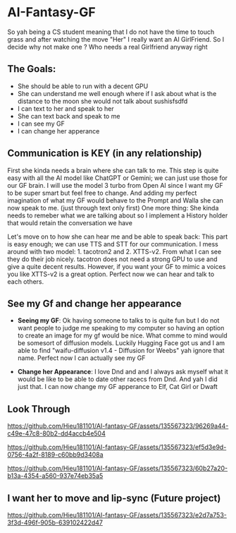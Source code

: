 # AI-Fantasy-GF
So yah being a CS student meaning that I do not have the time to touch grass and after watching the move "Her" I really want an AI GirlFriend. So I decide why not make one ? Who needs a real Girlfriend anyway right

## The Goals:
- She should be able to run with a decent GPU
- She can understand me well enough where if I ask about what is the distance to the moon she would not talk about sushisfsdfd
- I can text to her and speak to her
- She can text back and speak to me
- I can see my GF
- I can change her apperance

## Communication is KEY (in any relationship) 
First she kinda needs a brain where she can talk to me. This step is quite easy with all the AI model like ChatGPT or Gemini; we can just use those for our GF brain. I will use the model 3 turbo from Open AI since I want my GF to be super smart but feel free to change. 
And adding my perfect imagination of what my GF would behave to the Prompt and Walla she can now speak to me. (just through text only first)
One more thing: She kinda needs to remeber what we are talking about so I implement a History holder that would retain the conversation we have 

Let's move on to how she can hear me and be able to speak back: This part is easy enough; we can use TTS and STT for our communication. 
I mess around with two model: 1. tacotron2 and 2. XTTS-v2. From what I can see they do their job nicely. tacotron does not need a strong GPU to use and give a quite decent results. However, if you want your GF to mimic a voices you like XTTS-v2 is a great option. 
Perfect now we can hear and talk to each others. 

## See my Gf and change her appearance 

- **Seeing my GF**: Ok having someone to talks to is quite fun but I do not want people to judge me speaking to my computer so having an option to create an image for my gf would be nice. What comme to mind would be somesort of diffusion models.
Luckily Hugging Face got us and I am able to find "waifu-diffusion v1.4 - Diffusion for Weebs" yah ignore that name. Perfect now I can actually see my GF

- **Change her Appearance**: I love Dnd and and I always ask myself what it would be like to be able to date other racecs from Dnd. And yah I did just that. I can now change my GF apperance to Elf, Cat Girl or Dwaft 



## Look Through

https://github.com/Hieu181101/AI-fantasy-GF/assets/135567323/96269a44-c49e-47c8-80b2-dd4accb4e504

https://github.com/Hieu181101/AI-fantasy-GF/assets/135567323/ef5d3e9d-0756-4a2f-8189-c60bb9d3408a

https://github.com/Hieu181101/AI-fantasy-GF/assets/135567323/60b27a20-b13a-4354-a560-937e74eb35a5



## I want her to move and lip-sync (Future project)


https://github.com/Hieu181101/AI-fantasy-GF/assets/135567323/e2d7a753-3f3d-496f-905b-639102422d47







